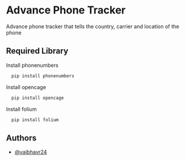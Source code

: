 
# Advance Phone Tracker 

Advance phone tracker that tells the country, carrier and location of the phone
## Required Library


Install phonenumbers 
```bash
  pip install phonenumbers
```

Install opencage
```bash
  pip install opencage
```

Install folium
```bash
  pip install folium
```
## Authors

- [@vaibhavr24](https://github.com/vaibhavr24)
